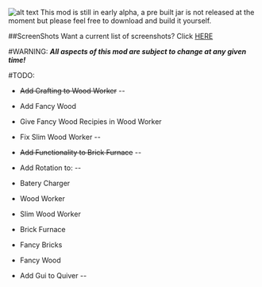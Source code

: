 ![alt text](http://mc3.totallyminecraft.com/superblocks/logo.png "Super Blocks temp-logo")
This mod is still in early alpha, a pre built jar is not released at the moment but please feel free to download and build it yourself.

##ScreenShots
Want a current list of screenshots? Click [HERE](http://mc3.totallyminecraft.com/superblocks/screens "Screen Shots")

#WARNING:
**_All aspects of this mod are subject to change at any given time!_**

#TODO:
* ~~Add Crafting to Wood Worker~~
--

* Add Fancy Wood
* Give Fancy Wood Recipies in Wood Worker
* Fix Slim Wood Worker
--

* ~~Add Functionality to Brick Furnace~~
--

* Add Rotation to:
--

* Batery Charger
* Wood Worker
* Slim Wood Worker
* Brick Furnace
* Fancy Bricks
* Fancy Wood
* Add Gui to Quiver
--
